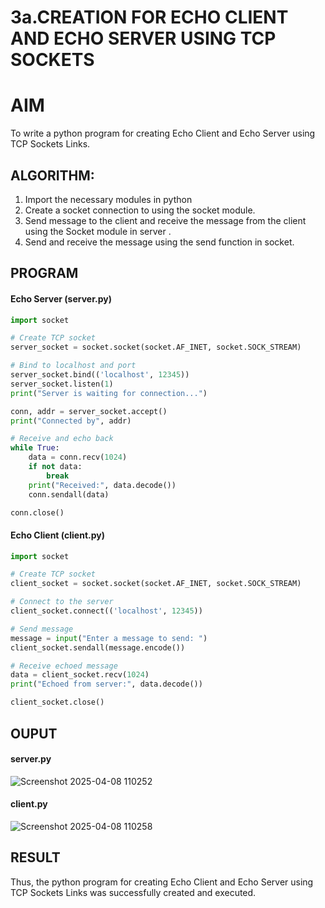 # 3a.CREATION FOR ECHO CLIENT AND ECHO SERVER USING TCP SOCKETS
# AIM
To write a python program for creating Echo Client and Echo Server using TCP
Sockets Links.
## ALGORITHM:
1. Import the necessary modules in python
2. Create a socket connection to using the socket module.
3. Send message to the client and receive the message from the client using the Socket module in
 server .
4. Send and receive the message using the send function in socket.
## PROGRAM

#### Echo Server (server.py)
```py
import socket

# Create TCP socket
server_socket = socket.socket(socket.AF_INET, socket.SOCK_STREAM)

# Bind to localhost and port
server_socket.bind(('localhost', 12345))
server_socket.listen(1)
print("Server is waiting for connection...")

conn, addr = server_socket.accept()
print("Connected by", addr)

# Receive and echo back
while True:
    data = conn.recv(1024)
    if not data:
        break
    print("Received:", data.decode())
    conn.sendall(data)

conn.close()

```

#### Echo Client (client.py)
```py
import socket

# Create TCP socket
client_socket = socket.socket(socket.AF_INET, socket.SOCK_STREAM)

# Connect to the server
client_socket.connect(('localhost', 12345))

# Send message
message = input("Enter a message to send: ")
client_socket.sendall(message.encode())

# Receive echoed message
data = client_socket.recv(1024)
print("Echoed from server:", data.decode())

client_socket.close()

```
## OUPUT

#### server.py
![Screenshot 2025-04-08 110252](https://github.com/user-attachments/assets/13c3058e-90de-44b8-bc70-c749df3d3559)

#### client.py

![Screenshot 2025-04-08 110258](https://github.com/user-attachments/assets/3e78bcd4-1f75-4bb5-8ebf-47b31bf18367)

## RESULT
Thus, the python program for creating Echo Client and Echo Server using TCP Sockets Links 
was successfully created and executed.
